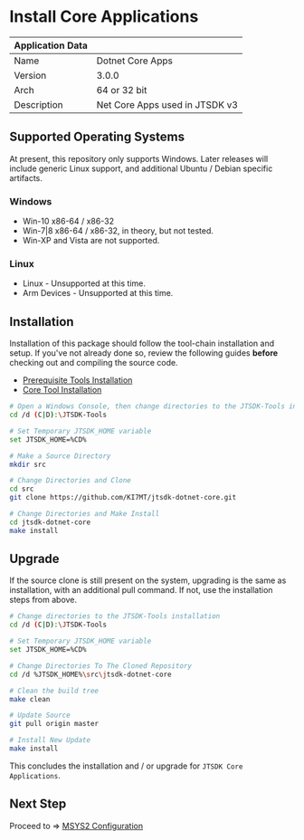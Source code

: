 # Install Core Applications

| Application Data ||
| ---| --- |
| Name        | Dotnet Core Apps |
| Version     | 3.0.0 |
| Arch        | 64 or 32 bit |
| Description | Net Core Apps used in JTSDK v3 |

## Supported Operating Systems

At present, this repository only supports Windows. Later releases will include
generic Linux support, and additional Ubuntu / Debian specific artifacts.

### Windows

- Win-10 x86-64 / x86-32
- Win-7|8 x86-64 / x86-32, in theory, but not tested.
- Win-XP and Vista are not supported.

### Linux

- Linux - Unsupported at this time.
- Arm Devices - Unsupported at this time.

## Installation

Installation of this package should follow the tool-chain installation and
setup. If you've not already done so, review the following guides **before**
checking out and compiling the source code.

- [Prerequisite Tools Installation](Home.md/#install-prerequisites)
- [Core Tool Installation](Install-Core-Tools.md)

```bash
# Open a Windows Console, then change directories to the JTSDK-Tools installation
cd /d (C|D):\JTSDK-Tools

# Set Temporary JTSDK_HOME variable
set JTSDK_HOME=%CD%

# Make a Source Directory
mkdir src

# Change Directories and Clone
cd src
git clone https://github.com/KI7MT/jtsdk-dotnet-core.git

# Change Directories and Make Install
cd jtsdk-dotnet-core
make install
```

## Upgrade

If the source clone is still present on the system, upgrading is the same as
installation, with an additional pull command. If not, use the installation steps
from above.

```bash
# Change directories to the JTSDK-Tools installation
cd /d (C|D):\JTSDK-Tools

# Set Temporary JTSDK_HOME variable
set JTSDK_HOME=%CD%

# Change Directories To The Cloned Repository
cd /d %JTSDK_HOME%\src\jtsdk-dotnet-core

# Clean the build tree
make clean

# Update Source
git pull origin master

# Install New Update
make install
```

This concludes the installation and / or upgrade for `JTSDK Core Applications`.

## Next Step

Proceed to => [MSYS2 Configuration](Install-Msys2.md)
